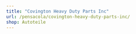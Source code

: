 ```yaml
---
title: "Covington Heavy Duty Parts Inc"
url: /pensacola/covington-heavy-duty-parts-inc/
shop: Autoteile
---
```

